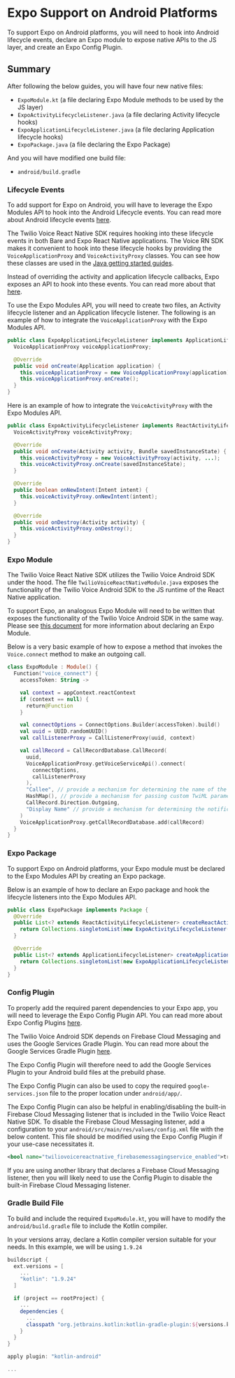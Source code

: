 # Expo Support on Android Platforms

To support Expo on Android platforms, you will need to hook into Android
lifecycle events, declare an Expo module to expose native APIs to the JS layer,
and create an Expo Config Plugin.

## Summary

After following the below guides, you will have four new native files:

- `ExpoModule.kt` (a file declaring Expo Module methods to be used by the JS
layer)
- `ExpoActivityLifecycleListener.java` (a file declaring Activity lifecycle hooks)
- `ExpoApplicationLifecycleListener.java` (a file declaring Application
lifecycle hooks)
- `ExpoPackage.java` (a file declaring the Expo Package)

And you will have modified one build file:

- `android/build.gradle`

### Lifecycle Events

To add support for Expo on Android, you will have to leverage the Expo Modules
API to hook into the Android Lifecycle events. You can read more about Android
lifecycle events
[here](https://developer.android.com/reference/android/app/Activity#activity-lifecycle).

The Twilio Voice React Native SDK requires hooking into these lifecycle events
in both Bare and Expo React Native applications. The Voice RN SDK makes it
convenient to hook into these lifecycle hooks by providing the
`VoiceApplicationProxy` and `VoiceActivityProxy` classes. You can see how these
classes are used in the [Java getting started
guides](/docs/getting-started-java.md).

Instead of overriding the activity and application lifecycle callbacks, Expo
exposes an API to hook into these events. You can read more about that
[here](https://docs.expo.dev/modules/android-lifecycle-listeners/).

To use the Expo Modules API, you will need to create two files, an Activity
lifecycle listener and an Application lifecycle listener. The following is an
example of how to integrate the `VoiceApplicationProxy` with the Expo Modules
API.

```java
public class ExpoApplicationLifecycleListener implements ApplicationLifecycleListener {
  VoiceApplicationProxy voiceApplicationProxy;

  @Override
  public void onCreate(Application application) {
    this.voiceApplicationProxy = new VoiceApplicationProxy(application);
    this.voiceApplicationProxy.onCreate();
  }
}
```

Here is an example of how to integrate the `VoiceActivityProxy` with the Expo
Modules API.

```java
public class ExpoActivityLifecycleListener implements ReactActivityLifecycleListener {
  VoiceActivityProxy voiceActivityProxy;

  @Override
  public void onCreate(Activity activity, Bundle savedInstanceState) {
    this.voiceActivityProxy = new VoiceActivityProxy(activity, ...);
    this.voiceActivityProxy.onCreate(savedInstanceState);
  }

  @Override
  public boolean onNewIntent(Intent intent) {
    this.voiceActivityProxy.onNewIntent(intent);
  }

  @Override
  public void onDestroy(Activity activity) {
    this.voiceActivityProxy.onDestroy();
  }
}
```

### Expo Module

The Twilio Voice React Native SDK utilizes the Twilio Voice Android SDK under
the hood. The file `TwilioVoiceReactNativeModule.java` exposes the
functionality of the Twilio Voice Android SDK to the JS runtime of the React
Native application.

To support Expo, an analogous Expo Module will need to be written that exposes
the functionality of the Twilio Voice Android SDK in the same way. Please see
[this document](https://docs.expo.dev/modules/module-api/) for more information
about declaring an Expo Module.

Below is a very basic example of how to expose a method that invokes the
`Voice.connect` method to make an outgoing call.

```kotlin
class ExpoModule : Module() {
  Function("voice_connect") {
    accessToken: String ->

    val context = appContext.reactContext
    if (context == null) {
      return@Function
    }

    val connectOptions = ConnectOptions.Builder(accessToken).build()
    val uuid = UUID.randomUUID()
    val callListenerProxy = CallListenerProxy(uuid, context)

    val callRecord = CallRecordDatabase.CallRecord(
      uuid,
      VoiceApplicationProxy.getVoiceServiceApi().connect(
        connectOptions,
        callListenerProxy
      ),
      "Callee", // provide a mechanism for determining the name of the callee
      HashMap(), // provide a mechanism for passing custom TwiML parameters
      CallRecord.Direction.Outgoing,
      "Display Name" // provide a mechanism for determining the notification display name of the callee
    )
    VoiceApplicationProxy.getCallRecordDatabase.add(callRecord)
  }
}
```

### Expo Package

To support Expo on Android platforms, your Expo module must be declared to the
Expo Modules API by creating an Expo package.

Below is an example of how to declare an Expo package and hook the lifecycle
listeners into the Expo Modules API.

```java
public class ExpoPackage implements Package {
  @Override
  public List<? extends ReactActivityLifecycleListener> createReactActivityLifecycleListeners(Context activityContext) {
    return Collections.singletonList(new ExpoActivityLifecycleListener());
  }

  @Override
  public List<? extends ApplicationLifecycleListener> createApplicationLifecycleListeners(Context applicationContext) {
    return Collections.singletonList(new ExpoApplicationLifecycleListener());
  }
}
```

### Config Plugin

To properly add the required parent dependencies to your Expo app, you will
need to leverage the Expo Config Plugin API. You can read more about Expo
Config Plugins [here](https://docs.expo.dev/config-plugins/introduction/).

The Twilio Voice Android SDK depends on Firebase Cloud Messaging and uses the
Google Services Gradle Plugin. You can read more about the Google Services
Gradle Plugin [here](https://firebase.google.com/docs/android/setup).

The Expo Config Plugin will therefore need to add the Google Services Plugin to
your Android build files at the prebuild phase.

The Expo Config Plugin can also be used to copy the required
`google-services.json` file to the proper location under `android/app/`.

The Expo Config Plugin can also be helpful in enabling/disabling the built-in
Firebase Cloud Messaging listener that is included in the Twilio Voice React
Native SDK. To disable the Firebase Cloud Messaging listener, add a
configuration to your `android/src/main/res/values/config.xml` file with the
below content. This file should be modified using the Expo Config Plugin if
your use-case necessitates it.

```xml
<bool name="twiliovoicereactnative_firebasemessagingservice_enabled">true</bool>
```

If you are using another library that declares a Firebase Cloud Messaging
listener, then you will likely need to use the Config Plugin to disable the
built-in Firebase Cloud Messaging listener.

### Gradle Build File

To build and include the required `ExpoModule.kt`, you will have to modify the
`android/build.gradle` file to include the Kotlin compiler.

In your versions array, declare a Kotlin compiler version suitable for your
needs. In this example, we will be using `1.9.24`

```gradle
buildscript {
  ext.versions = [
    ...
    "kotlin": "1.9.24"
  ]

  if (project == rootProject) {
    ...
    dependencies {
      ...
      classpath "org.jetbrains.kotlin:kotlin-gradle-plugin:${versions.kotlin}"
    }
  }
}

apply plugin: "kotlin-android"

...
```
